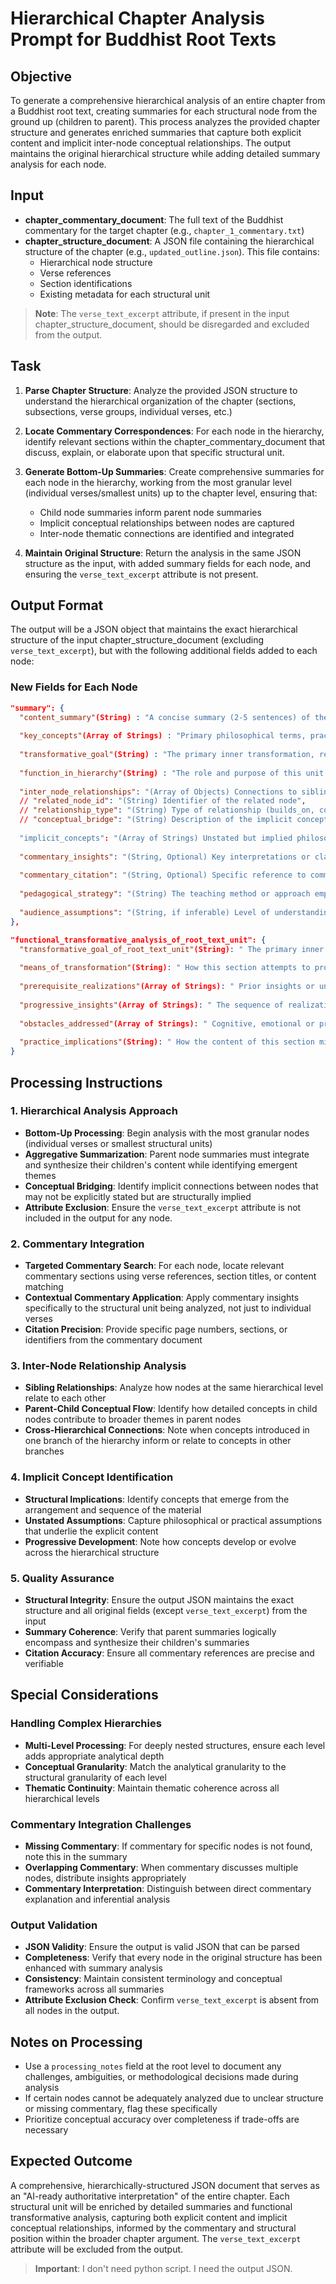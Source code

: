 # Hierarchical Chapter Analysis Prompt for Buddhist Root Texts

## Objective

To generate a comprehensive hierarchical analysis of an entire chapter from a Buddhist root text, creating summaries for each structural node from the ground up (children to parent). This process analyzes the provided chapter structure and generates enriched summaries that capture both explicit content and implicit inter-node conceptual relationships. The output maintains the original hierarchical structure while adding detailed summary analysis for each node.

## Input

- **chapter_commentary_document**: The full text of the Buddhist commentary for the target chapter (e.g., `chapter_1_commentary.txt`)
- **chapter_structure_document**: A JSON file containing the hierarchical structure of the chapter (e.g., `updated_outline.json`). This file contains:
  - Hierarchical node structure
  - Verse references
  - Section identifications
  - Existing metadata for each structural unit

> **Note**: The `verse_text_excerpt` attribute, if present in the input chapter_structure_document, should be disregarded and excluded from the output.

## Task

1. **Parse Chapter Structure**: Analyze the provided JSON structure to understand the hierarchical organization of the chapter (sections, subsections, verse groups, individual verses, etc.)

2. **Locate Commentary Correspondences**: For each node in the hierarchy, identify relevant sections within the chapter_commentary_document that discuss, explain, or elaborate upon that specific structural unit.

3. **Generate Bottom-Up Summaries**: Create comprehensive summaries for each node in the hierarchy, working from the most granular level (individual verses/smallest units) up to the chapter level, ensuring that:
   - Child node summaries inform parent node summaries
   - Implicit conceptual relationships between nodes are captured
   - Inter-node thematic connections are identified and integrated

4. **Maintain Original Structure**: Return the analysis in the same JSON structure as the input, with added summary fields for each node, and ensuring the `verse_text_excerpt` attribute is not present.

## Output Format

The output will be a JSON object that maintains the exact hierarchical structure of the input chapter_structure_document (excluding `verse_text_excerpt`), but with the following additional fields added to each node:

### New Fields for Each Node

```json
"summary": {
  "content_summary"(String) : "A concise summary (2-5 sentences) of the core content, main arguments, and purpose of this structural unit",
  
  "key_concepts"(Array of Strings) : "Primary philosophical terms, practices, or ideas introduced or elaborated in this unit",
  
  "transformative_goal"(String) : "The primary inner transformation, realization, or development this unit aims to facilitate",
  
  "function_in_hierarchy"(String) : "The role and purpose of this unit within the broader chapter structure and argument",
  
  "inter_node_relationships": "(Array of Objects) Connections to sibling, parent, or related nodes, each with:",
  // "related_node_id": "(String) Identifier of the related node",
  // "relationship_type": "(String) Type of relationship (builds_on, contrasts_with, elaborates, etc.)",
  // "conceptual_bridge": "(String) Description of the implicit conceptual connection"
  
  "implicit_concepts": "(Array of Strings) Unstated but implied philosophical or practical concepts that emerge from this unit's position in the hierarchy",
  
  "commentary_insights": "(String, Optional) Key interpretations or clarifications from the commentary specific to this unit",
  
  "commentary_citation": "(String, Optional) Specific reference to commentary sections discussing this unit",
  
  "pedagogical_strategy": "(String) The teaching method or approach employed in this unit (progressive disclosure, contrast, direct instruction, etc.)",
  
  "audience_assumptions": "(String, if inferable) Level of understanding or background this unit assumes from the reader"
},

"functional_transformative_analysis_of_root_text_unit": {
  "transformative_goal_of_root_text_unit"(String): " The primary inner transformation, realization, or development this root text section aims to facilitate in the reader.",
  
  "means_of_transformation"(String): " How this section attempts to produce its intended transformation (e.g., through logical argument, evocative imagery, etc.).",
  
  "prerequisite_realizations"(Array of Strings): " Prior insights or understandings the reader must have to fully engage with this section.",
  
  "progressive_insights"(Array of Strings): " The sequence of realizations or understandings this section attempts to generate in the reader.",
  
  "obstacles_addressed"(Array of Strings): " Cognitive, emotional or practical hindrances this section helps the reader overcome.",
  
  "practice_implications"(String): " How the content of this section might inform or modify meditation practice or daily conduct."
}
```

## Processing Instructions

### 1. Hierarchical Analysis Approach

- **Bottom-Up Processing**: Begin analysis with the most granular nodes (individual verses or smallest structural units)
- **Aggregative Summarization**: Parent node summaries must integrate and synthesize their children's content while identifying emergent themes
- **Conceptual Bridging**: Identify implicit connections between nodes that may not be explicitly stated but are structurally implied
- **Attribute Exclusion**: Ensure the `verse_text_excerpt` attribute is not included in the output for any node.

### 2. Commentary Integration

- **Targeted Commentary Search**: For each node, locate relevant commentary sections using verse references, section titles, or content matching
- **Contextual Commentary Application**: Apply commentary insights specifically to the structural unit being analyzed, not just to individual verses
- **Citation Precision**: Provide specific page numbers, sections, or identifiers from the commentary document

### 3. Inter-Node Relationship Analysis

- **Sibling Relationships**: Analyze how nodes at the same hierarchical level relate to each other
- **Parent-Child Conceptual Flow**: Identify how detailed concepts in child nodes contribute to broader themes in parent nodes
- **Cross-Hierarchical Connections**: Note when concepts introduced in one branch of the hierarchy inform or relate to concepts in other branches

### 4. Implicit Concept Identification

- **Structural Implications**: Identify concepts that emerge from the arrangement and sequence of the material
- **Unstated Assumptions**: Capture philosophical or practical assumptions that underlie the explicit content
- **Progressive Development**: Note how concepts develop or evolve across the hierarchical structure

### 5. Quality Assurance

- **Structural Integrity**: Ensure the output JSON maintains the exact structure and all original fields (except `verse_text_excerpt`) from the input
- **Summary Coherence**: Verify that parent summaries logically encompass and synthesize their children's summaries
- **Citation Accuracy**: Ensure all commentary references are precise and verifiable

## Special Considerations

### Handling Complex Hierarchies

- **Multi-Level Processing**: For deeply nested structures, ensure each level adds appropriate analytical depth
- **Conceptual Granularity**: Match the analytical granularity to the structural granularity of each level
- **Thematic Continuity**: Maintain thematic coherence across all hierarchical levels

### Commentary Integration Challenges

- **Missing Commentary**: If commentary for specific nodes is not found, note this in the summary
- **Overlapping Commentary**: When commentary discusses multiple nodes, distribute insights appropriately
- **Commentary Interpretation**: Distinguish between direct commentary explanation and inferential analysis

### Output Validation

- **JSON Validity**: Ensure the output is valid JSON that can be parsed
- **Completeness**: Verify that every node in the original structure has been enhanced with summary analysis
- **Consistency**: Maintain consistent terminology and conceptual frameworks across all summaries
- **Attribute Exclusion Check**: Confirm `verse_text_excerpt` is absent from all nodes in the output.

## Notes on Processing

- Use a `processing_notes` field at the root level to document any challenges, ambiguities, or methodological decisions made during analysis
- If certain nodes cannot be adequately analyzed due to unclear structure or missing commentary, flag these specifically
- Prioritize conceptual accuracy over completeness if trade-offs are necessary

## Expected Outcome

A comprehensive, hierarchically-structured JSON document that serves as an "AI-ready authoritative interpretation" of the entire chapter. Each structural unit will be enriched by detailed summaries and functional transformative analysis, capturing both explicit content and implicit conceptual relationships, informed by the commentary and structural position within the broader chapter argument. The `verse_text_excerpt` attribute will be excluded from the output.

> **Important**: I don't need python script. I need the output JSON.